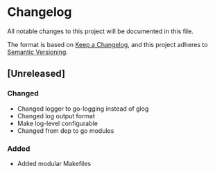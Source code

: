 # Changelog
All notable changes to this project will be documented in this file.

The format is based on [Keep a Changelog](https://keepachangelog.com/en/1.0.0/),
and this project adheres to [Semantic Versioning](https://semver.org/spec/v2.0.0.html).

## [Unreleased]

### Changed
- Changed logger to go-logging instead of glog
- Changed log output format
- Make log-level configurable
- Changed from dep to go modules
### Added
- Added modular Makefiles
